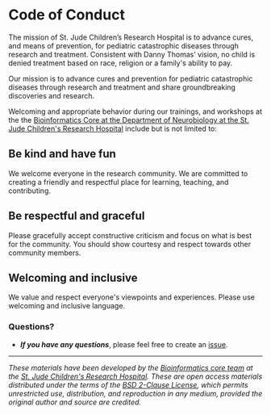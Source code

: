 # Code of Conduct

The mission of St. Jude Children’s Research Hospital is to advance cures, and means of prevention, for pediatric catastrophic diseases through research and treatment. Consistent with Danny Thomas’ vision, no child is denied treatment based on race, religion or a family's ability to pay.

Our mission is to advance cures and prevention for pediatric catastrophic diseases through research and treatment and share groundbreaking discoveries and research.

Welcoming and appropriate behavior during our trainings, and workshops at the the [Bioinformatics Core at the Department of Neurobiology at the St. Jude Children's Research Hospital](https://www.stjude.org/research/departments/developmental-neurobiology/shared-resources/bioinformatic-core.html) include but is not limited to:

## Be kind and have fun
We welcome everyone in the research community. We are committed to creating a friendly and respectful place for learning, teaching, and contributing. 


## Be respectful and graceful
Please gracefully accept constructive criticism and focus on what is best for the community. You should show courtesy and respect towards other community members.


## Welcoming and inclusive 
We value and respect everyone's viewpoints and experiences. Please use welcoming and inclusive language.


### Questions?
* ***If you have any questions***, please feel free to create an [issue](https://github.com/stjude-dnb-binfcore/trainings/issues).


---

*These materials have been developed by the [Bioinformatics core team](https://www.stjude.org/research/departments/developmental-neurobiology/shared-resources/bioinformatic-core.html) at the [St. Jude Children's Research Hospital](https://www.stjude.org/). These are open access materials distributed under the terms of the [BSD 2-Clause License](https://opensource.org/license/bsd-2-clause), which permits unrestricted use, distribution, and reproduction in any medium, provided the original author and source are credited.*
